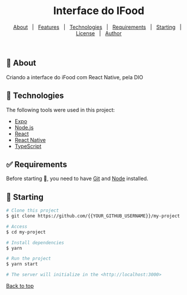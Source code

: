 

<h1 align="center">Interface do IFood</h1>

  <!-- <img alt="Github issues" src="https://img.shields.io/github/issues/{{YOUR_GITHUB_USERNAME}}/my-project?color=56BEB8" /> -->

  <!-- <img alt="Github forks" src="https://img.shields.io/github/forks/{{YOUR_GITHUB_USERNAME}}/my-project?color=56BEB8" /> -->

  <!-- <img alt="Github stars" src="https://img.shields.io/github/stars/{{YOUR_GITHUB_USERNAME}}/my-project?color=56BEB8" /> -->
</p>

<!-- Status -->

<!-- <h4 align="center"> 
	🚧  My Project 🚀 Under construction...  🚧
</h4> 

<hr> -->

<p align="center">
  <a href="#dart-about">About</a> &#xa0; | &#xa0; 
  <a href="#sparkles-features">Features</a> &#xa0; | &#xa0;
  <a href="#rocket-technologies">Technologies</a> &#xa0; | &#xa0;
  <a href="#white_check_mark-requirements">Requirements</a> &#xa0; | &#xa0;
  <a href="#checkered_flag-starting">Starting</a> &#xa0; | &#xa0;
  <a href="#memo-license">License</a> &#xa0; | &#xa0;
  <a href="https://github.com/{{YOUR_GITHUB_USERNAME}}" target="_blank">Author</a>
</p>

<br>

## :dart: About ##

Criando a interface do iFood com React Native, pela DIO


## :rocket: Technologies ##

The following tools were used in this project:

- [Expo](https://expo.io/)
- [Node.js](https://nodejs.org/en/)
- [React](https://pt-br.reactjs.org/)
- [React Native](https://reactnative.dev/)
- [TypeScript](https://www.typescriptlang.org/)

## :white_check_mark: Requirements ##

Before starting :checkered_flag:, you need to have [Git](https://git-scm.com) and [Node](https://nodejs.org/en/) installed.

## :checkered_flag: Starting ##

```bash
# Clone this project
$ git clone https://github.com/{{YOUR_GITHUB_USERNAME}}/my-project

# Access
$ cd my-project

# Install dependencies
$ yarn

# Run the project
$ yarn start

# The server will initialize in the <http://localhost:3000>
```



<a href="#top">Back to top</a>
